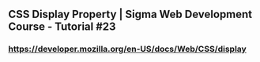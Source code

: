 ## CSS Display Property | Sigma Web Development Course - Tutorial #23

### https://developer.mozilla.org/en-US/docs/Web/CSS/display